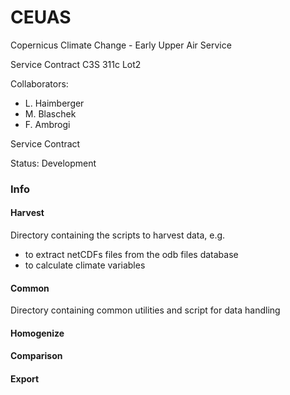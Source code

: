 # CEUAS
Copernicus Climate Change - Early Upper Air Service

Service Contract C3S 311c Lot2

Collaborators:

* L. Haimberger
* M. Blaschek
* F. Ambrogi


Service Contract

Status: Development

### Info
#### Harvest
Directory containing the scripts to harvest data, e.g. 
- to extract netCDFs files from the odb files database
- to calculate climate variables
#### Common
Directory containing common utilities and script for data handling
#### Homogenize
#### Comparison
#### Export
